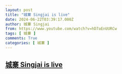 ```yaml
---
layout: post
title: "城寨 Singjai is live"
date: 2024-06-22T03:39:17.000Z
author: 城寨 Singjai
from: https://www.youtube.com/watch?v=hD7aEnUURCw
tags: [ 城寨 ]
comments: True
categories: [ 城寨 ]
---
```

<!--1719027557000-->
[城寨 Singjai is live](https://www.youtube.com/watch?v=hD7aEnUURCw)
------

<div>

</div>
